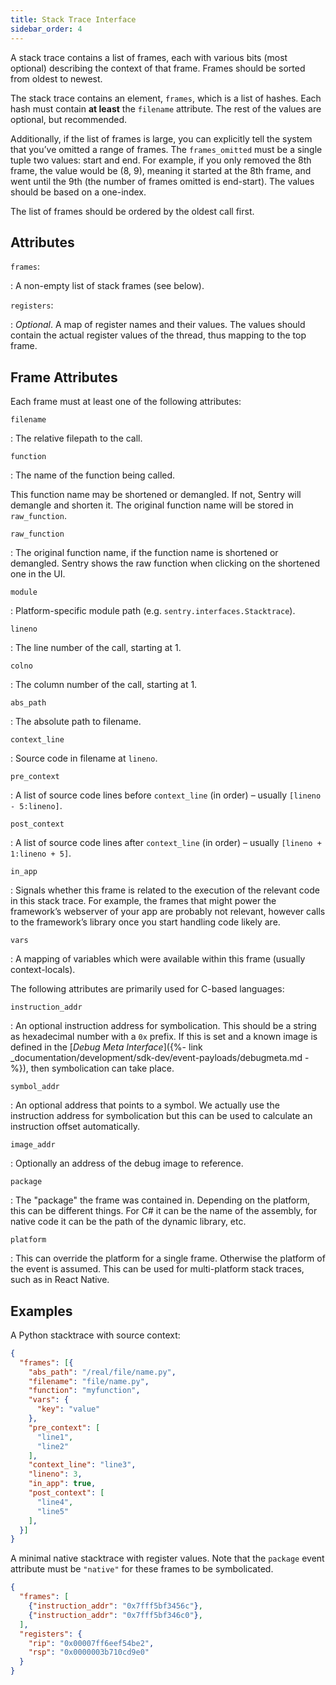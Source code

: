 ```yaml
---
title: Stack Trace Interface 
sidebar_order: 4
---
```


A stack trace contains a list of frames, each with various bits (most optional)
describing the context of that frame. Frames should be sorted from oldest to
newest.

The stack trace contains an element, `frames`, which is a list of hashes. Each
hash must contain **at least** the `filename` attribute. The rest of the values
are optional, but recommended.

Additionally, if the list of frames is large, you can explicitly tell the system
that you’ve omitted a range of frames. The `frames_omitted` must be a single
tuple two values: start and end. For example, if you only removed the 8th frame,
the value would be (8, 9), meaning it started at the 8th frame, and went until
the 9th (the number of frames omitted is end-start). The values should be based
on a one-index.

The list of frames should be ordered by the oldest call first.

## Attributes

`frames`:

: A non-empty list of stack frames (see below).

`registers`:

: _Optional_. A map of register names and their values. The values should
contain the actual register values of the thread, thus mapping to the top frame.

## Frame Attributes

Each frame must at least one of the following attributes:

`filename`

: The relative filepath to the call.

`function`

: The name of the function being called.

  This function name may be shortened or demangled. If not, Sentry will demangle
  and shorten it. The original function name will be stored in `raw_function`.

`raw_function`

: The original function name, if the function name is shortened or demangled.
  Sentry shows the raw function when clicking on the shortened one in the UI.

`module`

: Platform-specific module path (e.g. `sentry.interfaces.Stacktrace`).

`lineno`

: The line number of the call, starting at 1.

`colno`

: The column number of the call, starting at 1.

`abs_path`

: The absolute path to filename.

`context_line`

: Source code in filename at `lineno`.

`pre_context`

: A list of source code lines before `context_line` (in order) – usually
  `[lineno - 5:lineno]`.

`post_context`

: A list of source code lines after `context_line` (in order) – usually 
  `[lineno + 1:lineno + 5]`.

`in_app`

: Signals whether this frame is related to the execution of the relevant code
  in this stack trace. For example, the frames that might power the framework’s
  webserver of your app are probably not relevant, however calls to the
  framework’s library once you start handling code likely are.

`vars`

: A mapping of variables which were available within this frame (usually
  context-locals).

The following attributes are primarily used for C-based languages:

`instruction_addr`

: An optional instruction address for symbolication. This should be a string as
  hexadecimal number with a `0x` prefix. If this is set and a known image is
  defined in the [_Debug Meta Interface_]({%- link
  _documentation/development/sdk-dev/event-payloads/debugmeta.md -%}), then
  symbolication can take place.

`symbol_addr`

: An optional address that points to a symbol. We actually use the instruction
  address for symbolication but this can be used to calculate an instruction
  offset automatically.

`image_addr`

: Optionally an address of the debug image to reference.

`package`

: The "package" the frame was contained in. Depending on the platform, this can
  be different things. For C# it can be the name of the assembly, for native
  code it can be the path of the dynamic library, etc.

`platform`

: This can override the platform for a single frame. Otherwise the platform of
  the event is assumed. This can be used for multi-platform stack traces, such
  as in React Native.

## Examples

A Python stacktrace with source context:

```json
{
  "frames": [{
    "abs_path": "/real/file/name.py",
    "filename": "file/name.py",
    "function": "myfunction",
    "vars": {
      "key": "value"
    },
    "pre_context": [
      "line1",
      "line2"
    ],
    "context_line": "line3",
    "lineno": 3,
    "in_app": true,
    "post_context": [
      "line4",
      "line5"
    ],
  }]
}
```

A minimal native stacktrace with register values. Note that the `package` event
attribute must be `"native"` for these frames to be symbolicated.

```json
{
  "frames": [
    {"instruction_addr": "0x7fff5bf3456c"},
    {"instruction_addr": "0x7fff5bf346c0"},
  ],
  "registers": {
    "rip": "0x00007ff6eef54be2",
    "rsp": "0x0000003b710cd9e0"
  }
}
```
